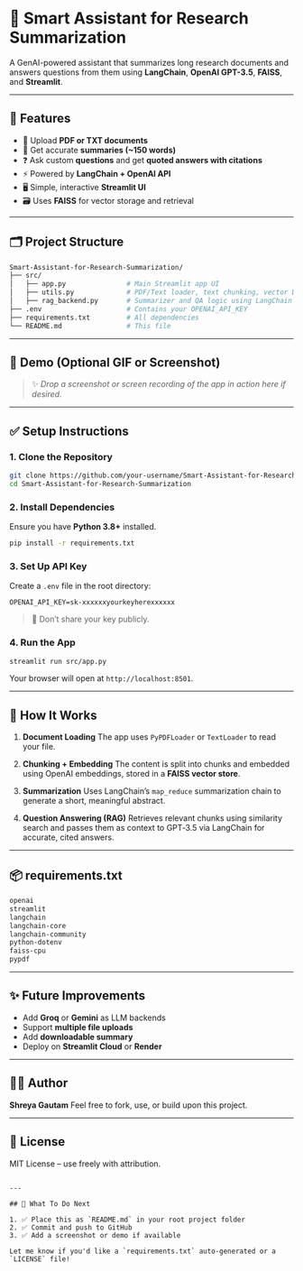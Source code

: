 
# 🧠 Smart Assistant for Research Summarization

A GenAI-powered assistant that summarizes long research documents and answers questions from them using **LangChain**, **OpenAI GPT-3.5**, **FAISS**, and **Streamlit**.

---

## 📌 Features

- 📄 Upload **PDF or TXT documents**
- 🧠 Get accurate **summaries (~150 words)**
- ❓ Ask custom **questions** and get **quoted answers with citations**
- ⚡ Powered by **LangChain + OpenAI API**
- 🖥️ Simple, interactive **Streamlit UI**
- 🗃️ Uses **FAISS** for vector storage and retrieval

---

## 🗂️ Project Structure

```bash
Smart-Assistant-for-Research-Summarization/
├── src/
│   ├── app.py               # Main Streamlit app UI
│   ├── utils.py             # PDF/Text loader, text chunking, vector DB
│   ├── rag_backend.py       # Summarizer and QA logic using LangChain + OpenAI
├── .env                     # Contains your OPENAI_API_KEY
├── requirements.txt         # All dependencies
└── README.md                # This file
````

---

## 🚀 Demo (Optional GIF or Screenshot)

> ✨ *Drop a screenshot or screen recording of the app in action here if desired.*

---

## ✅ Setup Instructions

### 1. Clone the Repository

```bash
git clone https://github.com/your-username/Smart-Assistant-for-Research-Summarization.git
cd Smart-Assistant-for-Research-Summarization
```

### 2. Install Dependencies

Ensure you have **Python 3.8+** installed.

```bash
pip install -r requirements.txt
```

### 3. Set Up API Key

Create a `.env` file in the root directory:

```env
OPENAI_API_KEY=sk-xxxxxxyourkeyherexxxxxx
```

> 🔐 Don’t share your key publicly.

### 4. Run the App

```bash
streamlit run src/app.py
```

Your browser will open at `http://localhost:8501`.

---

## 🧠 How It Works

1. **Document Loading**
   The app uses `PyPDFLoader` or `TextLoader` to read your file.

2. **Chunking + Embedding**
   The content is split into chunks and embedded using OpenAI embeddings, stored in a **FAISS vector store**.

3. **Summarization**
   Uses LangChain’s `map_reduce` summarization chain to generate a short, meaningful abstract.

4. **Question Answering (RAG)**
   Retrieves relevant chunks using similarity search and passes them as context to GPT‑3.5 via LangChain for accurate, cited answers.

---

## 📦 requirements.txt

```txt
openai
streamlit
langchain
langchain-core
langchain-community
python-dotenv
faiss-cpu
pypdf
```

---

## ✨ Future Improvements

* Add **Groq** or **Gemini** as LLM backends
* Support **multiple file uploads**
* Add **downloadable summary**
* Deploy on **Streamlit Cloud** or **Render**

---

## 👨‍💻 Author

**Shreya Gautam**
Feel free to fork, use, or build upon this project.

---

## 📄 License

MIT License – use freely with attribution.

```

---

## 📌 What To Do Next

1. ✅ Place this as `README.md` in your root project folder
2. ✅ Commit and push to GitHub
3. ✅ Add a screenshot or demo if available

Let me know if you'd like a `requirements.txt` auto-generated or a `LICENSE` file!
```

